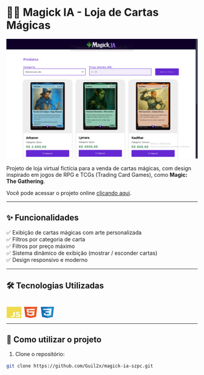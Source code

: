 # 🧙‍♂️ Magick IA - Loja de Cartas Mágicas

<img src="src/imagens/banner.png" alt="Preview da loja Magick IA" />

Projeto de loja virtual fictícia para a venda de cartas mágicas, com design inspirado em jogos de RPG e TCGs (Trading Card Games), como **Magic: The Gathering**.

Você pode acessar o projeto online [clicando aqui](https://guil2x.github.io/magick-ia-szpc/).

---

## ✨ Funcionalidades

✅ Exibição de cartas mágicas com arte personalizada  
✅ Filtros por categoria de carta  
✅ Filtros por preço máximo  
✅ Sistema dinâmico de exibição (mostrar / esconder cartas)  
✅ Design responsivo e moderno  

---

## 🛠️ Tecnologias Utilizadas
<div style="display: inline_block"><br>
  <img align="center" alt="Js" height="30" width="40" src="https://raw.githubusercontent.com/devicons/devicon/master/icons/javascript/javascript-plain.svg">
  <img align="center" alt="HTML" height="30" width="40" src="https://raw.githubusercontent.com/devicons/devicon/master/icons/html5/html5-original.svg">
  <img align="center" alt="CSS" height="30" width="40" src="https://raw.githubusercontent.com/devicons/devicon/master/icons/css3/css3-original.svg">
</div>

---

## 🚀 Como utilizar o projeto

1. Clone o repositório:

```bash
git clone https://github.com/Guil2x/magick-ia-szpc.git
